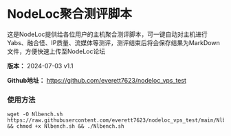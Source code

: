 # NodeLoc聚合测评脚本

这是NodeLoc提供给各位用户的主机聚合测评脚本，可一键自动对主机进行Yabs、融合怪、IP质量、流媒体等测评，测评结束后将会保存结果为MarkDown文件，方便快速上传至NodeLoc论坛

**版本：** 2024-07-03 v1.1

**Github地址：** https://github.com/everett7623/nodeloc_vps_test

### 使用方法
```
wget -O Nlbench.sh https://raw.githubusercontent.com/everett7623/nodeloc_vps_test/main/Nlbench.sh && chmod +x Nlbench.sh && ./Nlbench.sh
```
